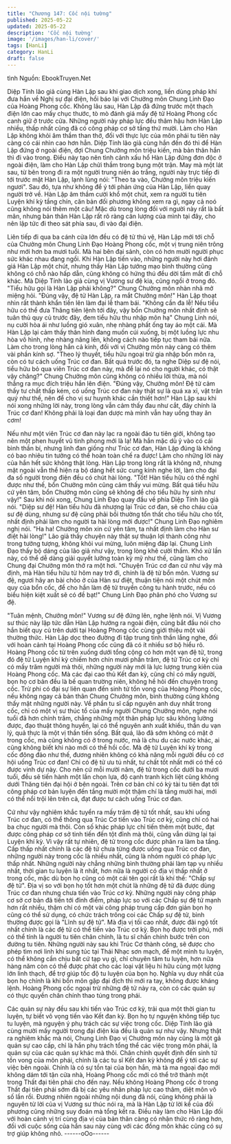 ```yaml
---
title: "Chương 147: Cốc nội tường"
published: 2025-05-22
updated: 2025-05-22
description: 'Cốc nội tường'
image: '/images/han-li/cover/'
tags: [HanLi]
category: HanLi
draft: false
---
```


tình
Nguồn: EbookTruyen.Net

Diệp Tính lão giả cùng Hàn Lập sau khi giao dịch xong, liền dùng
pháp khí đưa hắn về Nghị sự đại điện, hồi báo lại với Chưởng
môn Chung Linh Đạo của Hoàng Phong cốc.
Không lâu sau, Hàn Lập đã đứng trước một thạch điện lớn cao
mấy chục thước, tò mò đánh giá mấy đệ tử Hoàng Phong cốc
canh giữ ở trước cửa. Những người này pháp lực đều thâm hậu
hơn Hàn Lập nhiều, thấp nhất cũng đã có công pháp cơ sở tầng
thứ mười. Làm cho Hàn Lập không khỏi âm thầm than thở, đối
với thực lực của môn phái tu tiên này càng có cái nhìn cao hơn
hẳn.
Diệp Tính lão giả cùng hắn đến đó thì để Hàn Lập đứng ở ngoài
điện, đợi Chung Chưởng môn triệu kiến, mà bản thân hắn thì đi
vào trong. Điều này tạo nên tình cảnh xấu hổ Hàn Lập đứng đơn
độc ở ngoài điện, làm cho Hàn Lập chửi thầm trong bụng một
trận.
May mà một lát sau, từ bên trong đi ra một người trung niên áo
trắng, người này trực tiếp đi tới trước mặt Hàn Lập, lạnh lùng nói:
"Theo ta vào, Chưởng môn triệu kiến ngươi".
Sau đó, tựa như không để ý tới phản ứng của Hàn Lập, liền quay
người trở về. Hàn Lập âm thầm cười khổ một chút, xem ra người
tu tiên Luyện khí kỳ tầng chín, căn bản đối phương không xem ra
gì, ngay cả noó cũng không nói thêm một câu!
Mặc dù trong lòng đối với người này rất là bất mãn, nhưng bản
thân Hàn Lập rất rõ ràng cân lượng của mình tại đây, cho nên lập
tức đi theo sát phía sau, đi vào đại điện.

Liên tiếp đi qua ba cánh cửa lớn đều có đệ tử thủ vệ, Hàn Lập
mới tới chỗ của Chưởng môn Chung Linh Đạo Hoàng Phong cốc,
một vị trung niên trông như mới hơn ba mươi tuổi.
Mà hai bên đại sảnh, còn có hơn mười người phục sức khác
nhau đang ngồi. Khi Hàn Lập tiến vào, những người này hơi đánh
giá Hàn Lập một chút, nhưng thấy Hàn Lập tướng mạo bình
thường cũng không có chỗ nào hấp dẫn, cũng không có hứng thú
đều dời tầm mắt đi chỗ khác. Mà Diệp Tính lão giả cùng vị Vương
sư đệ kia, cũng ngồi ở trong đó.
"Tiểu hữu gọi là Hàn Lập phải không?" Chung Chưởng môn nhàn
nhã mở miệng hỏi.
"Đúng vậy, đệ tử Hàn Lập, ra mắt Chưởng môn!" Hàn Lập thoạt
nhìn rất thành khẩn tiến lên làm đại lễ tham bái.
"Không cần đa lễ! Nếu tiểu hữu có thể đưa Thăng tiên lệnh tới
đây, vậy bổn Chưởng môn nhất định sẽ tuân thủ quy củ trước đây,
đem tiểu hữu thu nhập môn hạ" Chung Linh nói, nụ cười hòa ái
như luồng gió xuân, nhẹ nhàng phất ống tay áo một cái.
Mà Hàn Lập lại cảm thấy thân hình đang muốn cúi xuống, bị một
luồng lực nhu hòa vô hình, nhẹ nhàng nâng lên, không cách nào
tiếp tục tham bái nữa. Làm cho trong lòng hắn cả kinh, đối với vị
Chưởng môn này càng có thêm vài phần kính sợ.
"Theo lý thuyết, tiểu hữu ngoại trừ gia nhập bổn môn ra, còn có tư
cách uống Trúc cơ đan. Bất quá trước đó, ta nghe Diệp sư đệ nói,
tiểu hữu bỏ qua viên Trúc cơ đan này, mà để lại nó cho người
khác, có thật vậy chăng?" Chung Chưởng môn cũng không có
nhiều lời thừa, mà nói thẳng ra mục đích triệu hắn lên điện.
"Đúng vậy, Chưởng môn! Đệ tử cảm thấy tư chất thấp kém, có
uống Trúc cơ đan này thật sự là quá xa xỉ, vật trân quý như thế,
nên để cho vị sư huynh khác cần thiết hơn!"
Hàn Lập sau khi nói xong những lời này, trong lòng vẫn cảm thấy
đau như cắt, đây chính là Trúc cơ đan! Không phải là loại đan
dược mà mình vẫn hay uống thay ăn cơm!

Nếu như một viên Trúc cơ đan này lạc ra ngoài đáo tu tiên giới,
không tạo nên một phen huyết vũ tinh phong mới là lạ! Mà hắn
mặc dù ỷ vào có cái bình thần bí, nhưng linh đan giống như Trúc
cơ đan, Hàn Lập đúng là không có bao nhiêu tin tưởng có thể
hoàn toàn chế ra được! Làm cho những lời này của hắn hết sức
không thật lòng.
Hàn Lập trong lòng rất là không nỡ, nhưng mặt ngoài vẫn thể hiện
ra bộ dáng hết sức cung kính nghe lời, làm cho đại đa số người
trong điện đều có chút hài lòng.
"Tốt! Hàn tiểu hữu có thể nghĩ được như thế, bổn Chưởng môn
cũng cảm thấy vui mừng. Bất quá tiểu hữu cứ yên tâm, bổn
Chưởng môn cũng sẽ không để cho tiểu hữu hy sinh như vậy!"
Sau khi nói xong, Chung Linh Đạo quay đầu về phía Diệp Tính lão
giả nói.
"Diệp sư đệ! Hàn tiểu hữu đã nhượng lại Trúc cơ đan, sẽ cho
cháu của sư đệ dùng, nhưng sư đệ cũng phải bồi thường tổn thất
cho tiểu hữu cho tốt, nhất định phải làm cho người ta hài lòng mới
được!" Chung Linh Đạo nghiêm nghị nói.
"Ha ha! Chưởng môn xin cứ yên tâm, ta nhất định làm cho Hàn sư
điệt hài lòng!" Lão giả thấy chuyện này thật sự thuận lợi thành
công như trong tưởng tượng, không khỏi vui mừng, luôn miệng
đáp lại.
Chung Linh Đạo thấy bộ dáng của lão giả như vậy, trong lòng khẽ
cười thầm. Khó xử lần này, có thể dễ dàng giải quyết lưỡng toàn
kỳ mỹ như thế, cũng làm cho Chung đại Chưởng môn thở ra một
hơi.
"Chuyện Trúc cơ đan cứ như vậy mà định, mà Hàn tiểu hữu từ
hôm nay trở đi, chính là đệ tử bổn môn. Vương sư đệ, ngươi hãy
an bài chõo ở của Hàn sư điệt, thuận tiện nói một chút môn quy
của bổn cốc, để cho hắn làm đệ tử truyền công tu hành trước, nếu
có biểu hiện kiệt xuất sẽ có đề bạt!" Chung Linh Đạo phân phó
cho Vương sư đệ.

"Tuân mệnh, Chưởng môn!" Vương sư đệ đứng lên, nghe lệnh
nói.
Vị Vương sư thúc này lập tức dẫn Hàn Lập hướng ra ngoài điện,
cũng bắt đầu nói cho hắn biết quy củ trên dưới tại Hoàng Phong
cốc cùng giới thiệu một vài thường thức. Hàn Lập dọc theo
đường đi tập trung tinh thần lắng nghe, đối với hoàn cảnh tại
Hoàng Phong cốc cũng đã có ít nhiều sơ bộ hiểu rõ.
Hoàng Phong cốc từ trên xuống dưới tổng cộng có hơn một vạn
đệ tử, trong đó đệ tử Luyện khí kỳ chiếm hơn chín mươi phần
trăm, đệ tử Trúc cơ kỳ chỉ có mấy trăm người mà thôi, những
người này mới là lực lượng trung kiên của Hoàng Phong cốc.
Mà các đại cao thủ Kết đan kỳ, cũng chỉ có mấy người, bọn họ cơ
bản đều là bế quan trường niên, không hề hỏi đến chuyện trong
cốc. Trừ phi có đại sự liên quan đến sinh tử tồn vong của Hoàng
Phong cốc, nếu không ngay cả bản thân Chung Chưởng môn,
bình thường cũng không thấy mặt những người này.
Về phần tu sĩ cấp nguyên anh duy nhất trong cốc, chỉ có một vị sư
thúc tổ của mấy người Chung Chưởng môn, nghe nói tuổi đã hơn
chính trăm, chẳng những một thân pháp lực sâu không lường
được, đạo thuật thông huyền, lại có thể nguyên anh xuất khiếu,
thần du vạn lý, quả thực là một vị thần tiến sống. Bất quá, lão đã
sớm không có mặt ở trong cốc, mà cũng không có ở trong nước,
mà là chu du các nước khác, ai cũng không biết khi nào mới có
thể hồi cốc.
Mà đệ tử Luyện khí kỳ trong cốc đông đảo như thế, đương nhiên
không có khả năng mỗi người đều có cơ hội uống Trúc cơ đan!
Chỉ có đệ tử ưu tú nhất, tư chất tốt nhất mới có thể có được vinh
dự này.
Cho nên cứ mỗi mười năm, đệ tử trong cốc dưới ba mươi tuổi,
đều sẽ tiến hành một lần chọn lựa, độ cạnh tranh kịch liệt cũng
không dưới Thăng tiên đại hội ở bên ngoài. Trên cơ bản chỉ có kỳ
tài tu tiên đạt tới công pháp cơ bản luyện đến tầng mười một
thậm chí là tầng mười hai, mới có thể nổi trội lên trên cả, đạt
được tư cách uống Trúc cơ đan.

Cứ như vậy nghiêm khắc tuyển ra mấy trăm đệ tử tốt nhất, sau
khi uống Trúc cơ đan, có thể thông qua Trúc Cơ tiến vào Trúc cơ
kỳ, cũng chỉ có hai ba chục người mà thôi. Còn số khác pháp lực
chỉ tiến thêm một bước, đạt được công pháp cơ sở tinh tiến đến
tột đỉnh mà thôi, cũng vẫn dừng lại tại Luyện khí kỳ.
Vì vậy rất tự nhiên, đệ tử trong cốc được phân ra làm ba tầng.
Cấp thấp nhất chính là các đệ tử chưa từng được uống qua Trúc
cơ đan, những người này trong cốc là nhiều nhất, cũng là nhóm
người có pháp lực thấp nhất. Những người này chẳng những
bình thường phải làm tạp vụ nhiều nhất, thời gian tu luyện là ít
nhất, hơn nữa là người có địa vị thấp nhất ở trong cốc, mặc dù
bọn họ cũng có một cái tên gọi rất là khí thế: "Chấp sự đệ tử".
Địa vị so với bọn họ tốt hơn một chút là những đệ tử đã được
dùng Trúc cơ đan nhưng chưa tiến vào Trúc cơ kỳ. Những người
này công pháp cơ sở cơ bản đã tiến tới đỉnh điểm, pháp lực so
với các Chấp sự đệ tử mạnh hơn rất nhiều, thậm chí có một vài
công pháp trung cấp đơn giản bọn họ cũng có thể sử dụng, có
chức trách trông coi các Chấp sự đệ tử, bình thường được gọi là
"Lĩnh sự đệ tử".
Mà địa vị tối cao nhất, được đãi ngộ tốt nhất chính là các đệ tử có
thể tiến vào Trúc cơ kỳ. Bọn họ được trời phú, mới có thể tính là
người tu tiên chân chính, là tu sĩ chấn chính bước trên con đường
tu tiên.
Những người này sau khi Trúc Cơ thành công, sẽ được cho phép
tìm nơi linh khí sung túc tại Thái Nhạc sơn mạch, để một mình tu
luyện, có thể không cần chịu bất cứ tạp vụ gì, chỉ chuyên tâm tu
luyện, hơn nữa hàng năm còn có thể được phát cho các loại vật
liệu hi hữu cùng một lượng lớn linh thạch, để trợ giúp tốc độ tu
luyện của bọn họ. Nghĩa vụ duy nhất của bọn họ chính là khi bổn
môn gặp đại địch thì mới ra tay, không được kháng lệnh.
Hoàng Phong cốc ngoại trừ những đệ tử này ra, còn có các quản
sự có thực quyền chân chính thao túng trong phái.

Các quản sự này đều sau khi tiến vào Trúc cơ kỳ, trải qua một
thời gian tu luyện, tự biết vô vọng tiến vào Kết đan kỳ. Bọn họ tự
nguyện không tiếp tục tu luyện, mà nguyện ý phụ trách các sự
việc trong cốc. Diệp Tính lão giả cùng mười mấy người trong đại
điện kia đều là quản sự như vậy.
Nhưng thật ra nghiêm khắc mà nói, Chung Linh Đạo vị Chưởng
môn này cũng là một gã quản sự cao cấp, chỉ là hắn phụ trách
tổng thể các việc trong môn phái, là quản sự của các quản sự
khác mà thôi.
Chân chính quyết định đến sinh tử tồn vong của môn phái, chính
là các tu sĩ Kết đan kỳ không để ý tới các sự việc bên ngoài.
Chính là có sự tồn tại của bọn hắn, mà tà ma ngoại đạo mới
không dám tới tận cửa nhà, Hoàng Phong cốc mới có thể trở
thành một trong Thất đại tiên phái cho đến nay. Nếu không Hoàng
Phong cốc ở trong Thất đại tiên phái sớm đã bị các yêu nhân
pháp lực cao thâm, diệt môn vô số lần rồi.
Đương nhiên ngoài những nội dung đã nói, cũng không phải là
nguyên từ lời của vị Vương sư thúc nói ra, mà là Hàn Lập từ lời
kể của đối phương cũng những suy đoán mà tổng kết ra.
Điều này làm cho Hàn Lập đối với hoàn cảnh vị trí cùng địa vị của
bản thân càng có nhận thức rõ ràng hơn, đối với cuộc sống của
hắn sau này cùng với các đồng môn khác cũng có sự trợ giúp
không nhỏ.
------oOo------
